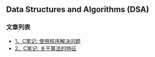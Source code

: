 Data Structures and Algorithms (DSA)
---

### 文章列表

- [1、C笔记: 使用程序解决问题](./contents/1.md)
- [2、C笔记: 关于算法的特征](./contents/2.md)